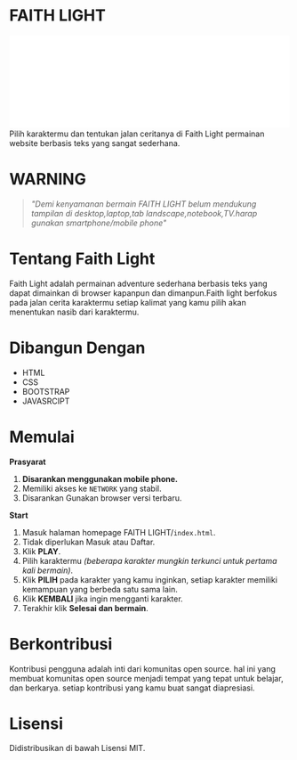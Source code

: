 # FAITH LIGHT
![logofl](Creditbanner.png)
Pilih karaktermu dan tentukan jalan ceritanya di Faith Light 
permainan website berbasis teks yang sangat sederhana.

# **WARNING**
>*"Demi kenyamanan bermain FAITH LIGHT belum mendukung tampilan di desktop,laptop,tab landscape,notebook,TV.harap gunakan smartphone/mobile phone"*
# Tentang Faith Light
Faith Light adalah permainan adventure sederhana berbasis teks yang dapat 
dimainkan di browser kapanpun dan dimanpun.Faith light berfokus
pada jalan cerita karaktermu setiap kalimat yang kamu pilih akan menentukan nasib dari karaktermu.

# Dibangun Dengan
- HTML
- CSS
- BOOTSTRAP
- JAVASRCIPT

# Memulai
**Prasyarat**
1. **Disarankan menggunakan mobile phone.**
2. Memiliki akses ke `NETWORK` yang stabil.
3. Disarankan Gunakan browser versi terbaru.

**Start**
1. Masuk halaman homepage FAITH LIGHT/`index.html`.
2. Tidak diperlukan Masuk atau Daftar.
2. Klik **PLAY**.
3. Pilih karaktermu *(beberapa karakter mungkin terkunci untuk pertama kali bermain)*.
4. Klik **PILIH** pada karakter yang kamu inginkan, setiap karakter memiliki kemampuan yang berbeda satu sama lain.
5. Klik **KEMBALI** jika ingin mengganti karakter.
6. Terakhir klik **Selesai dan bermain**.

# Berkontribusi
Kontribusi pengguna adalah inti dari komunitas open source. hal ini yang membuat komunitas open source menjadi tempat yang tepat untuk belajar, dan berkarya. setiap kontribusi yang kamu buat sangat diapresiasi.

# Lisensi
Didistribusikan di bawah Lisensi MIT.



